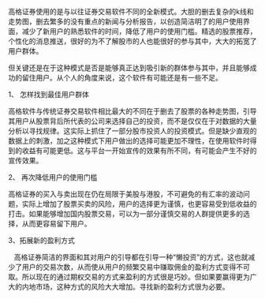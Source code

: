 高格证券使用的是与以往证券交易软件不同的全新模式。大胆的删去复杂的k线和走势图，删去繁多的没有重点的新闻与分析报告，以创造简洁明了的用户使用界面，减少了新用户的熟悉软件的时间，降低了用户的使用门槛。精选的股票推荐，个性化的消息推送，很好的为不了解股市的人也能很好的参与其中，大大的拓宽了用户群体。

但关键还是在于这种模式是否是能够真正达到吸引新的群体参与其中，并且能够成功的留住用户。从个人的角度来说，这个软件有可能还是有一些不足。

1、 怎样找到最佳用户群体

高格软件与传统证券交易软件相比最大的不同在于删去了股票的各种走势图，引导其用户从股票背后所代表的公司来选择自己的投资，而不是仅仅在于对数据的大量分析以寻找规律。这实际上抓住了一部分股市投资人的投资模式。但是缺少直观的数据上的刺激，加之这种模式下用户做出的选择可能更加不理性，在使用软件时得到的收益有可能更低。这与平台一开始宣传的效果有所不同，有可能会产生不好的宣传效果。

2、 再次降低用户的使用门槛

  高格证券的买入与卖出现在仍在局限于美股与港股，不可避免的有汇率的波动问题，实际上增加了股票买卖的风险，用户的选择更为谨慎，也更容易受到低收益的打击。如果能够增加国内股票交易，可以为一部分谨慎交易的人群提供更多的选择，从而更容易留下用户。

3、拓展新的盈利方式

   高格证券简洁的界面和其对用户的引导都在引导一种“懒投资”的方式，这也就减少了用户的交易次数，从而使从用户的频繁交易中赚取佣金的盈利方式变得不可取。所以现在的通过期权交易的方式来盈利的方式很是巧妙。但如果要赢得更为广大的内地市场，这种方式的风险大大增加。寻找新的盈利方式很为必要。